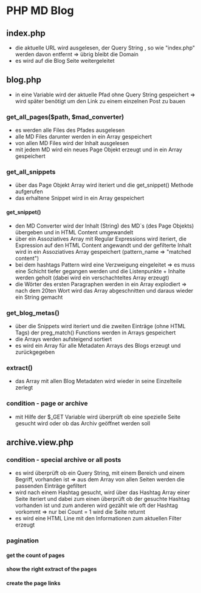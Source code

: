# PHP MD Blog

## index.php

- die aktuelle URL wird ausgelesen, der Query String , so wie "index.php" werden davon entfernt => übrig bleibt die Domain
- es wird auf die Blog Seite weitergeleitet



## blog.php

- in eine Variable wird der aktuelle Pfad ohne Query String gespeichert => wird später benötigt um den Link zu einem einzelnen Post zu bauen

### get_all_pages($path, $mad_converter)

- es werden alle Files des Pfades ausgelesen
- alle MD Files darunter werden in ein Array gespeichert
- von allen MD Files wird der Inhalt ausgelesen
- mit jedem MD wird ein neues Page Objekt erzeugt und in ein Array gespeichert

### get_all_snippets

- über das Page Objekt Array wird iteriert und die get_snippet() Methode aufgerufen
- das erhaltene Snippet wird in ein Array gespeichert

#### get_snippet()

- den MD Converter wird der Inhalt (String) des MD`s (des Page Objekts) übergeben  und in HTML Content umgewandelt
- über ein Assoziatives Array mit Regular Expressions wird iteriert, die Expression auf den HTML Content angewandt und der gefilterte Inhalt wird in ein Assoziatives Array gespeichert (pattern_name => "matched content")
- bei dem hashtags Pattern wird eine Verzweigung eingeleitet => es muss eine Schicht tiefer gegangen werden und die Listenpunkte + Inhalte werden geholt (dabei wird ein verschachteltes Array erzeugt)
- die Wörter des ersten Paragraphen werden in ein Array explodiert => nach dem 20ten Wort wird das Array abgeschnitten und daraus wieder ein String gemacht

### get_blog_metas()

- über die Snippets wird iteriert und die zweiten Einträge (ohne HTML Tags) der preg_match() Functions werden in Arrays gespeichert
- die Arrays werden aufsteigend sortiert
- es wird ein Array für alle Metadaten Arrays des Blogs erzeugt und zurückgegeben

### extract()

- das Array mit allen Blog Metadaten wird wieder in seine Einzelteile zerlegt

### condition - page or archive

- mit Hilfe der $_GET Variable wird überprüft ob eine spezielle Seite gesucht wird oder ob das Archiv geöffnet werden soll


## archive.view.php

### condition - special archive or all posts

- es wird überprüft ob ein Query String, mit einem Bereich und einem Begriff, vorhanden ist => aus dem Array von allen Seiten werden die passenden Einträge gefiltert
- wird nach einem Hashtag gesucht, wird über das Hashtag Array einer Seite iteriert und dabei zum einen überprüft ob der gesuchte Hashtag vorhanden ist und zum anderen wird gezählt wie oft der Hashtag vorkommt => nur bei Count = 1 wird die Seite returnt
- es wird eine HTML Line mit den Informationen zum aktuellen Filter erzeugt

### pagination

#### get the count of pages

#### show the right extract of the pages

#### create the page links

